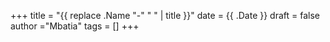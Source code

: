 +++
title = "{{ replace .Name "-" " " | title }}"
date = {{ .Date }}
draft = false
author ="Mbatia"
tags = []
+++

